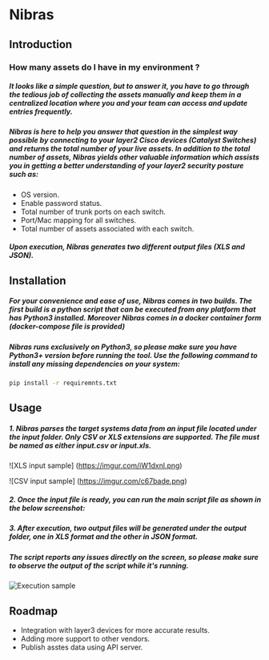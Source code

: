 # Nibras 

## Introduction 


### How many assets do I have in my environment ?

##### It looks like a simple question, but to answer it, you have to go through the tedious job of collecting the assets manually and keep them in a centralized location where you and your team can access and update entries frequently.

#####  Nibras is here to help you answer that question in the simplest way possible by connecting to your layer2 Cisco devices (Catalyst Switches) and returns the total number of your live assets. In addition to the total number of assets, Nibras yields other valuable information which assists you in getting a better understanding of your layer2 security posture such as:

- OS version.
- Enable password status.
- Total number of trunk ports on each switch.
- Port/Mac mapping for all switches.
- Total number of assets associated with each switch.


#####  Upon execution, Nibras generates two different output files (XLS and JSON).

## Installation 



##### For your convenience and ease of use, Nibras comes in two builds. The first build is a python script that can be executed from any platform that has Python3 installed. Moreover Nibras comes in a docker container form (docker-compose file is provided)

##### Nibras runs exclusively on Python3, so please make sure you have Python3+ version before running the tool. Use the following command to install any missing dependencies on your system:

```sh
pip install -r requiremnts.txt
```

## Usage


##### 1. Nibras parses the target systems data from an input file located under the input folder. Only CSV or XLS extensions are supported. The file must be named as either input.csv or input.xls.

![XLS input sample] (https://imgur.com/iW1dxnl.png)

![CSV input sample] (https://imgur.com/c67bade.png)


##### 2. Once the input file is ready, you can run the main script file as shown in the below screenshot:


##### 3. After execution, two output files will be generated under the output folder, one in XLS format and the other in JSON format.


##### The script reports any issues directly on the screen, so please make sure to observe the output of the script while it's running.


![Execution sample](https://imgur.com/QT65K15.png)

## Roadmap


- Integration with layer3 devices for more accurate results.
- Adding more support to other vendors.
- Publish asstes data using API server.
